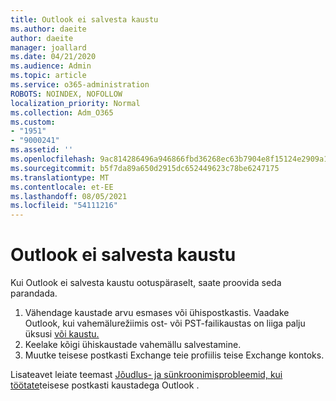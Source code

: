 ```yaml
---
title: Outlook ei salvesta kaustu
ms.author: daeite
author: daeite
manager: joallard
ms.date: 04/21/2020
ms.audience: Admin
ms.topic: article
ms.service: o365-administration
ROBOTS: NOINDEX, NOFOLLOW
localization_priority: Normal
ms.collection: Adm_O365
ms.custom:
- "1951"
- "9000241"
ms.assetid: ''
ms.openlocfilehash: 9ac814286496a946866fbd36268ec63b7904e8f15124e2909a134805fc615a7a
ms.sourcegitcommit: b5f7da89a650d2915dc652449623c78be6247175
ms.translationtype: MT
ms.contentlocale: et-EE
ms.lasthandoff: 08/05/2021
ms.locfileid: "54111216"
---
```

# <a name="outlook-not-synching-folders"></a>Outlook ei salvesta kaustu

Kui Outlook ei salvesta kaustu ootuspäraselt, saate proovida seda parandada.

1. Vähendage kaustade arvu esmases või ühispostkastis. Vaadake Outlook, kui vahemälurežiimis ost- või PST-failikaustas on liiga palju üksusi [või kaustu.](https://support.microsoft.com/help/2768656)
2. Keelake kõigi ühiskaustade vahemällu salvestamine.
3. Muutke teisese postkasti Exchange teie profiilis teise Exchange kontoks.

Lisateavet leiate teemast [Jõudlus- ja sünkroonimisprobleemid, kui töötate](https://support.microsoft.com/help/3115602)teisese postkasti kaustadega Outlook .
